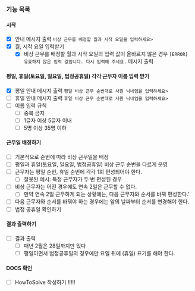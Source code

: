 ### 기능 목록

#### 시작
- [x] 안내 메시지 출력 `비상 근무를 배정할 월과 시작 요일을 입력하세요>`
- [x] 월, 시작 요일 입력받기
  - [x] 비상 근무를 배정할 월과 시작 요일의 입력 값이 올바르지 않은 경우
    `[ERROR] 유효하지 않은 입력 값입니다. 다시 입력해 주세요.` 메시지 출력

#### 평일, 휴일(토요일, 일요일, 법정공휴일)  각각 근무자 이름 입력 받기

- [x] 평일 안내 메시지 출력 `평일 비상 근무 순번대로 사원 닉네임을 입력하세요>`
- [ ] 휴일 안내 메시지 출력 `휴일 비상 근무 순번대로 사원 닉네임을 입력하세요>`
- [ ] 이름 입력 규칙
    - [ ] 중복 금지
    - [ ] 1글자 이상 5글자 이내
    - [ ] 5명 이상 35명 이하

#### 근무일 배정하기

- [ ] 기본적으로 순번에 따라 비상 근무일을 배정
- [ ] 평일과 휴일(토요일, 일요일, 법정공휴일) 비상 근무 순번을 다르게 운영
- [ ] 근무자는 평일 순번, 휴일 순번에 각각 1회 편성되어야 한다.
  - [ ] 잘못된 예시: 특정 근무자가 두 번 편성된 경우
- [ ] 비상 근무자는 어떤 경우에도 연속 2일은 근무할 수 없다.
  - [ ] 만약 연속 2일 근무하게 되는 상황에는, 다음 근무자와 순서를 바꿔 편성한다.'
- [ ] 다음 근무자와 순서를 바꿔야 하는 경우에는 앞의 날짜부터 순서를 변경해야 한다.
- [ ] 법정 공휴일 확인하기

#### 결과 출력하기

- [ ] 결과 출력
  - [ ] 매년 2월은 28일까지만 있다
  - [ ] 평일이면서 법정공휴일의 경우에만 요일 뒤에 (휴일) 표기를 해야 한다.

#### DOCS 확인
- [ ] HowToSolve 작성하기 !!!!!